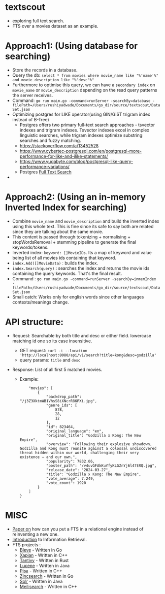 # textscout
* exploring full text search.
* FTS over a movies dataset as an example.


# Approach1: (Using database for searching)

* Store the records in a database. 
* Query the db: `select * from movies where movie_name like "%'name'%" and movie_description like "%'desc'%"`
* Furthermore to optimise this query, we can have a `secondary index` on `movie_name` or `movie_description` depending on the read query patterns the server receives.
* Command: `go run main.go -command=runServer -searchBy=database -filePath=/Users/rushiyadwade/Documents/go_dir/source/textscout/DataSet.json `
* Optimizing postgres for LIKE operator(using GIN/GIST trigram index instead of B-Tree)
    * Postgres offers two primary full-text search approaches - tsvector indexes and trigram indexes. Tsvector indexes excel in complex linguistic searches, while trigram indexes optimize substring searches and fuzzy matching.
    * https://stackoverflow.com/a/13452528
    * https://www.cybertec-postgresql.com/en/postgresql-more-performance-for-like-and-ilike-statements/
    * https://www.yugabyte.com/blog/postgresql-like-query-performance-variations/
    * Postgres [Full Text Search](https://www.postgresql.org/docs/current/textsearch.html)
* 


# Approach2: (Using an in-memory Inverted Index for searching)

* Combine `movie_name` and `movie_description` and build the inverted index using this whole text. This is fine since its safe to say both are related since they are talking about the same movie.
* This content is passed through tokenizing + normalising + stopWordsRemoval + stemming pipeline to generate the final keywords/tokens.
* Inverted index: `keyword: []MovieIDs`. Its a map of keyword and value being list of all movies ids containing that keyword.
* `index.Add([]MovieData)` : builds the index. 
* `index.Search(query)` : searches the index and returns the movie ids containing the query keywords. That's the final result.
* Command : `go run main.go -command=runServer -searchBy=inmemIndex -filePath=/Users/rushiyadwade/Documents/go_dir/source/textscout/DataSet.json`
* Small catch: Works only for english words since other languages contexts/meanings change.


# API structure:

* Request: Searchable by both title and desc or either field. lowercase matching id one so its case insensitive.
    * GET request: `curl -i --location 'http://localhost:8080/api/v1/search?title=kong&desc=godzilla'`
    * query params: `title` and `desc`

* Response: List of all first 5 matched movies.
    * Example:
        ```{
            "movies": [
                {
                    "backdrop_path": "/j3Z3XktmWB1VhsS8iXNcrR86PXi.jpg",
                    "genre_ids": [
                        878,
                        28,
                        12
                    ],
                    "id": 823464,
                    "original_language": "en",
                    "original_title": "Godzilla x Kong: The New Empire",
                    "overview": "Following their explosive showdown, Godzilla and Kong must reunite against a colossal undiscovered threat hidden within our world, challenging their very existence – and our own.",
                    "popularity": 7832.06,
                    "poster_path": "/v4uvGFAkKuYfyKLGZnYj6l47ERQ.jpg",
                    "release_date": "2024-03-27",
                    "title": "Godzilla x Kong: The New Empire",
                    "vote_average": 7.249,
                    "vote_count": 1920
                }
            ]
        }

# MISC 
* [Paper on](https://sci-hub.se/https://dl.acm.org/doi/abs/10.1145/2600428.2609460) how can you put a FTS in a relational engine instead of reinventing a new one.
* [Introduction](https://nlp.stanford.edu/IR-book/html/htmledition/irbook.html) to Information Retrieval.
* FTS projects :
   * [Bleve](https://github.com/blevesearch/bleve) - Written in Go
   * [Xapian](https://xapian.org/) - Written in C++
   * [Tantivy](https://github.com/quickwit-oss/tantivy) - Written in Rust
   * [Lucene](https://github.com/apache/lucene) - Written in Java
   * [Pisa](https://github.com/pisa-engine/pisa) - Written in C++
   * [Zincsearch](https://github.com/zincsearch/zincsearch) - Written in Go
   * [Solr](https://github.com/apache/solr) - Written in Java
   * [Meilisearch](https://github.com/meilisearch/meilisearch) - Written in C++
